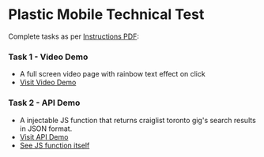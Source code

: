 # Plastic Mobile Technical Test

Complete tasks as per [Instructions PDF](https://github.com/htkoca/pm-technical-interview/blob/master/UI%20Dev%20test.pdf):

### Task 1 - Video Demo
- A full screen video page with rainbow text effect on click
- [Visit Video Demo](https://htkoca.github.io/pm-technical-interview/video-demo/)

### Task 2 - API Demo
- A injectable JS function that returns craiglist toronto gig's search results in JSON format.
- [Visit API Demo](https://htkoca.github.io/pm-technical-interview/api-demo/)
- [See JS function itself](https://github.com/htkoca/pm-technical-interview/blob/master/api-demo/assets/api-function.js)

